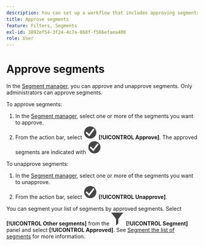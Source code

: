 ```yaml
---
description: You can set up a workflow that includes approving segments for various levels of application, for specific departments or groups, and consistent with reporting policies.
title: Approve segments
feature: Filters, Segments
exl-id: 3892ef54-3f24-4c7a-868f-f566efaea400
role: User
---
```

# Approve segments

In the [Segment manager](seg-manage.md), you can approve and unapprove segments. Only administrators can approve segments.

To approve segments:

1. In the [Segment manager](seg-manage.md), select one or more of the segments you want to approve.
1. From the action bar, select ![CheckmarkCircle](/help/assets/icons/CheckmarkCircle.svg) **[!UICONTROL Approve]**. The approved segments are indicated with ![CheckmarkCircle](/help/assets/icons/CheckmarkCircle.svg)
   
To unapprove segments:

1. In the [Segment manager](seg-manage.md), select one or more of the segments you want to unapprove.
1. From the action bar, select ![CheckmarkCircle](/help/assets/icons/CheckmarkCircle.svg) **[!UICONTROL Unapprove]**.
   

You can segment your list of segments by approved segments. Select **[!UICONTROL Other segments]** from the ![Segment](/help/assets/icons/Filter.svg) **[!UICONTROL Segment]** panel and select **[!UICONTROL Approved]**. See [Segment the list of segments](/help/components/segments/seg-filter.md) for more information.
